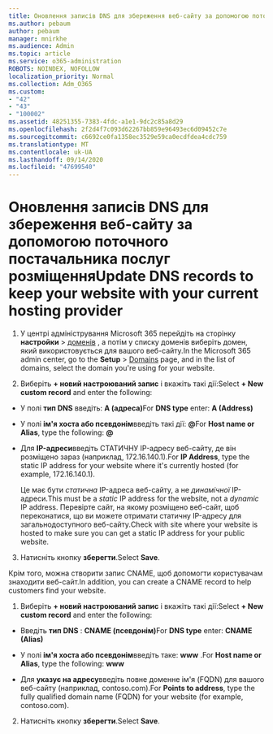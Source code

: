 ```yaml
---
title: Оновлення записів DNS для збереження веб-сайту за допомогою поточного постачальника послуг розміщення
ms.author: pebaum
author: pebaum
manager: mnirkhe
ms.audience: Admin
ms.topic: article
ms.service: o365-administration
ROBOTS: NOINDEX, NOFOLLOW
localization_priority: Normal
ms.collection: Adm_O365
ms.custom:
- "42"
- "43"
- "100002"
ms.assetid: 48251355-7383-4fdc-a1e1-9dc2c85a8d29
ms.openlocfilehash: 2f2d4f7c093d62267bb859e96493ec6d09452c7e
ms.sourcegitcommit: c6692ce0fa1358ec3529e59ca0ecdfdea4cdc759
ms.translationtype: MT
ms.contentlocale: uk-UA
ms.lasthandoff: 09/14/2020
ms.locfileid: "47699540"
---
```

# <a name="update-dns-records-to-keep-your-website-with-your-current-hosting-provider"></a><span data-ttu-id="d1d57-102">Оновлення записів DNS для збереження веб-сайту за допомогою поточного постачальника послуг розміщення</span><span class="sxs-lookup"><span data-stu-id="d1d57-102">Update DNS records to keep your website with your current hosting provider</span></span>

1. <span data-ttu-id="d1d57-103">У центрі адміністрування Microsoft 365 перейдіть на сторінку **настройки**  >  [доменів](https://portal.office.com/adminportal/home#/Domains) , а потім у списку доменів виберіть домен, який використовується для вашого веб-сайту.</span><span class="sxs-lookup"><span data-stu-id="d1d57-103">In the Microsoft 365 admin center, go to the **Setup** > [Domains](https://portal.office.com/adminportal/home#/Domains) page, and in the list of domains, select the domain you're using for your website.</span></span>

2. <span data-ttu-id="d1d57-104">Виберіть **+ новий настроюваний запис** і вкажіть такі дії:</span><span class="sxs-lookup"><span data-stu-id="d1d57-104">Select **+ New custom record** and enter the following:</span></span>

  - <span data-ttu-id="d1d57-105">У полі **тип DNS** введіть: **A (адреса)**</span><span class="sxs-lookup"><span data-stu-id="d1d57-105">For **DNS type** enter: **A (Address)**</span></span>

  - <span data-ttu-id="d1d57-106">У полі **ім'я хоста або псевдонім**введіть такі дії: **@**</span><span class="sxs-lookup"><span data-stu-id="d1d57-106">For **Host name or Alias**, type the following: **@**</span></span>

  - <span data-ttu-id="d1d57-107">Для **IP-адреси**введіть СТАТИЧНУ IP-адресу веб-сайту, де він розміщено зараз (наприклад, 172.16.140.1).</span><span class="sxs-lookup"><span data-stu-id="d1d57-107">For **IP Address**, type the static IP address for your website where it's currently hosted (for example, 172.16.140.1).</span></span>

    <span data-ttu-id="d1d57-108">Це має бути  *статична*  IP-адреса веб-сайту, а не  *динамічної*  IP-адреси.</span><span class="sxs-lookup"><span data-stu-id="d1d57-108">This must be a  *static*  IP address for the website, not a  *dynamic*  IP address.</span></span> <span data-ttu-id="d1d57-109">Перевірте сайт, на якому розміщено веб-сайт, щоб переконатися, що ви можете отримати статичну IP-адресу для загальнодоступного веб-сайту.</span><span class="sxs-lookup"><span data-stu-id="d1d57-109">Check with site where your website is hosted to make sure you can get a static IP address for your public website.</span></span>

3. <span data-ttu-id="d1d57-110">Натисніть кнопку **зберегти**.</span><span class="sxs-lookup"><span data-stu-id="d1d57-110">Select **Save**.</span></span>

<span data-ttu-id="d1d57-111">Крім того, можна створити запис CNAME, щоб допомогти користувачам знаходити веб-сайт.</span><span class="sxs-lookup"><span data-stu-id="d1d57-111">In addition, you can create a CNAME record to help customers find your website.</span></span>
  
1. <span data-ttu-id="d1d57-112">Виберіть **+ новий настроюваний запис** і вкажіть такі дії:</span><span class="sxs-lookup"><span data-stu-id="d1d57-112">Select **+ New custom record** and enter the following:</span></span>

  - <span data-ttu-id="d1d57-113">Введіть **тип DNS** : **CNAME (псевдонім)**</span><span class="sxs-lookup"><span data-stu-id="d1d57-113">For **DNS type** enter: **CNAME (Alias)**</span></span>

  - <span data-ttu-id="d1d57-114">У полі **ім'я хоста або псевдонім**введіть таке: **www** .</span><span class="sxs-lookup"><span data-stu-id="d1d57-114">For **Host name or Alias**, type the following: **www**</span></span>

  - <span data-ttu-id="d1d57-115">Для **указує на адресу**введіть повне доменне ім'я (FQDN) для вашого веб-сайту (наприклад, contoso.com).</span><span class="sxs-lookup"><span data-stu-id="d1d57-115">For **Points to address**, type the fully qualified domain name (FQDN) for your website (for example, contoso.com).</span></span>

2. <span data-ttu-id="d1d57-116">Натисніть кнопку **зберегти**.</span><span class="sxs-lookup"><span data-stu-id="d1d57-116">Select **Save**.</span></span>
